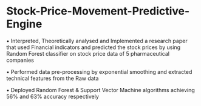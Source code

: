 # Stock-Price-Movement-Predictive-Engine
• Interpreted, Theoretically analysed and Implemented a research paper that used Financial indicators and predicted the stock prices by using Random Forest classifier on stock price data of 5 pharmaceutical companies

• Performed data pre-processing by exponential smoothing and extracted technical features from the Raw data

• Deployed Random Forest & Support Vector Machine algorithms achieving 56% and 63% accuracy respectively
